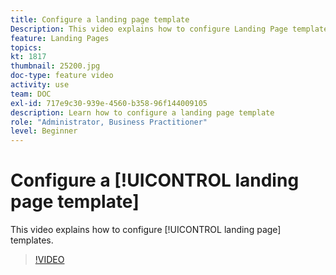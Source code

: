 ```yaml
---
title: Configure a landing page template
Description: This video explains how to configure Landing Page templates in Adobe Campaign Standard.
feature: Landing Pages
topics: 
kt: 1817
thumbnail: 25200.jpg
doc-type: feature video
activity: use
team: DOC
exl-id: 717e9c30-939e-4560-b358-96f144009105
description: Learn how to configure a landing page template
role: "Administrator, Business Practitioner"
level: Beginner
---
```

# Configure a [!UICONTROL landing page template]

This video explains how to configure [!UICONTROL landing page] templates.

>[!VIDEO](https://video.tv.adobe.com/v/25200/?quality=12)
